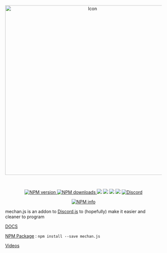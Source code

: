 <div align="center">
  <br />
  <p>
    <a href="https://github.com/DusterTheFirst/mechan.js"><img src="https://i.imgur.com/yQVWNjX.png" width="546" alt="Icon" /></a>
  </p>
  <br/>
  <p>
    <a href="https://www.npmjs.com/package/mechan.js" align="center" style="width:100%">
      <img src="https://img.shields.io/npm/v/mechan.js.svg?maxAge=3600" alt="NPM version" />
      <img src="https://img.shields.io/npm/dt/mechan.js.svg?maxAge=3600&colorB=1081C2" alt="NPM downloads" />
    </a>
    <a href="https://github.com/DusterTheFirst/mechan.js/graphs/contributors"><img src="https://img.shields.io/github/contributors/DusterTheFirst/mechan.js.svg"></a>
    <a href="https://github.com/DusterTheFirst/mechan.js/blob/master/Licence"><img src="https://img.shields.io/github/license/DusterTheFirst/mechan.js.svg"></a>
    <a href="https://github.com/DusterTheFirst/mechan.js/issues"><img src="https://img.shields.io/github/issues/DusterTheFirst/mechan.js.svg"/></a>
    <a href="https://github.com/DusterTheFirst/mechan.js/pulls"><img src="https://img.shields.io/github/issues-pr/DusterTheFirst/mechan.js.svg"/></a>
	<a href="https://discord.gg/7WHEdsq"><img src="https://img.shields.io/discord/335908837355814923.svg?label=Discord&colorA=7289DA&colorB=99AAB5" alt="Discord"></a>
  </p>
  <p>
    <a href="https://nodei.co/npm/mechan.js/"><img src="https://nodei.co/npm/mechan.js.svg?downloads=true&stars=true" alt="NPM info" /></a>
  </p>
</div>

mechan.js is an addon to [Discord.js](https://discord.js.org/#/) to (hopefully) make it easier and cleaner to program

[DOCS](https://mechan.js.org)

[NPM Package](https://www.npmjs.com/package/mechan.js) : ```npm install --save mechan.js```

[Videos](https://www.youtube.com/playlist?list=PLSdQwTwnm4bqapoH1R6qa9Lkj8WP3hdLT)
